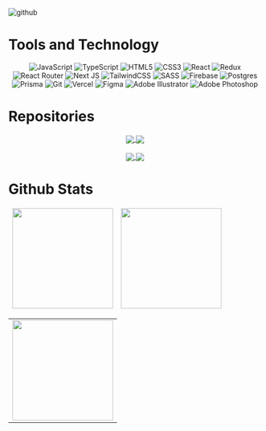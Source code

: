 ![github](https://github.com/deeksharungta/deeksharungta/assets/79518532/6bd4c3b5-345e-42c6-b15d-b61bd2e3abe8)

# Tools and Technology

 <div align="center">
   
  ![JavaScript](https://img.shields.io/badge/javascript-%23323330.svg?style=for-the-badge&logo=javascript&logoColor=%23F7DF1E)
  ![TypeScript](https://img.shields.io/badge/typescript-%23007ACC.svg?style=for-the-badge&logo=typescript&logoColor=white)
  ![HTML5](https://img.shields.io/badge/html5-%23E34F26.svg?style=for-the-badge&logo=html5&logoColor=white)
  ![CSS3](https://img.shields.io/badge/css3-%231572B6.svg?style=for-the-badge&logo=css3&logoColor=white)
  ![React](https://img.shields.io/badge/react-%2320232a.svg?style=for-the-badge&logo=react&logoColor=%2361DAFB)
  ![Redux](https://img.shields.io/badge/redux-%23593d88.svg?style=for-the-badge&logo=redux&logoColor=white)
  ![React Router](https://img.shields.io/badge/React_Router-CA4245?style=for-the-badge&logo=react-router&logoColor=white)
  ![Next JS](https://img.shields.io/badge/Next-black?style=for-the-badge&logo=next.js&logoColor=white)
  ![TailwindCSS](https://img.shields.io/badge/tailwindcss-%2338B2AC.svg?style=for-the-badge&logo=tailwind-css&logoColor=white)
  ![SASS](https://img.shields.io/badge/SASS-hotpink.svg?style=for-the-badge&logo=SASS&logoColor=white)
  ![Firebase](https://img.shields.io/badge/Firebase-039BE5?style=for-the-badge&logo=Firebase&logoColor=white)
  ![Postgres](https://img.shields.io/badge/postgres-%23316192.svg?style=for-the-badge&logo=postgresql&logoColor=white)
  ![Prisma](https://img.shields.io/badge/Prisma-3982CE?style=for-the-badge&logo=Prisma&logoColor=white)
  ![Git](https://img.shields.io/badge/git-%23F05033.svg?style=for-the-badge&logo=git&logoColor=white)
  ![Vercel](https://img.shields.io/badge/vercel-%23000000.svg?style=for-the-badge&logo=vercel&logoColor=white)
  ![Figma](https://img.shields.io/badge/figma-%23F24E1E.svg?style=for-the-badge&logo=figma&logoColor=white)
  ![Adobe Illustrator](https://img.shields.io/badge/adobe%20illustrator-%23FF9A00.svg?style=for-the-badge&logo=adobe%20illustrator&logoColor=white)
  ![Adobe Photoshop](https://img.shields.io/badge/adobe%20photoshop-%2331A8FF.svg?style=for-the-badge&logo=adobe%20photoshop&logoColor=white)
 </div>

# Repositories

<div align="center">
  
<a href="https://github.com/deeksharungta/promptgpt">
  <img align="center" src="https://github-readme-stats.vercel.app/api/pin/?username=deeksharungta&repo=promptgpt&show_icons=true&hide_border=true&theme=one_dark_pro" />
</a>
<a href="https://github.com/deeksharungta/pokepocket">
  <img align="center" src="https://github-readme-stats.vercel.app/api/pin/?username=deeksharungta&repo=pokepocket&show_icons=true&hide_border=true&theme=one_dark_pro" />
</a>

<br/>
<br/>

<a href="https://github.com/deeksharungta/taskout">
  <img align="center" src="https://github-readme-stats.vercel.app/api/pin/?username=deeksharungta&repo=taskout&show_icons=true&hide_border=true&theme=one_dark_pro" />
</a>
<a href="https://github.com/deeksharungta/injury-tracking-system">
  <img align="center" src="https://github-readme-stats.vercel.app/api/pin/?username=deeksharungta&repo=injury-tracking-system&show_icons=true&hide_border=true&theme=one_dark_pro" />
</a>
</div>

# Github Stats

<table align="center" border="0" cellpadding="0" cellspacing="0">
  <thead>
    <tr>
      <td>
        <img height="200" src="https://github-readme-stats.vercel.app/api?username=deeksharungta&show_icons=true&hide_border=true&theme=one_dark_pro" />
      </td>     
      <td>
        <img height="200" src="https://github-readme-stats.vercel.app/api/top-langs?username=deeksharungta&layout=compact&langs_count=8&card_width=320&theme=one_dark_pro&hide_border=true" />
      </td>
    </tr>
  </thead>
</table>

<table align="center" border="0" cellpadding="0" cellspacing="0">
  <tr>
    <td>
      <img height="200" src="https://github-readme-streak-stats.herokuapp.com/?user=deeksharungta&show_icons=true&theme=one_dark_pro&hide_border=true"/> 
    </td>
  </tr>
</table>
